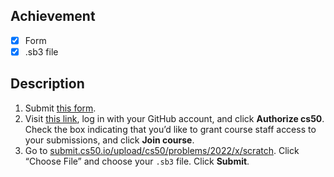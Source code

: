 ## Achievement

- [x] Form
- [x] .sb3 file

## Description

1. Submit [this form](https://forms.cs50.io/755f67a3-052d-44af-8d16-b0209fa4dafb).
2. Visit [this link](https://submit.cs50.io/invites/9770b67479384c4d8c37790779e466d9), log in with your GitHub account, and click **Authorize cs50**. Check the box indicating that you’d like to grant course staff access to your submissions, and click **Join course**.
3. Go to [submit.cs50.io/upload/cs50/problems/2022/x/scratch](https://submit.cs50.io/upload/cs50/problems/2022/x/scratch). Click “Choose File” and choose your `.sb3` file. Click **Submit**.